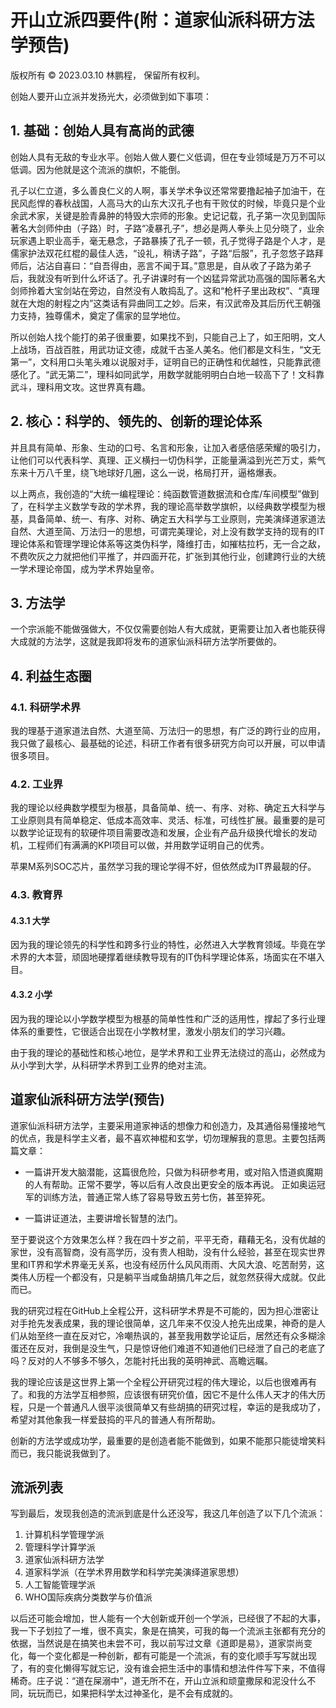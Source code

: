 # 开山立派四要件(附：道家仙派科研方法学预告)

版权所有 © 2023.03.10 林鹏程， 保留所有权利。

创始人要开山立派并发扬光大，必须做到如下事项：

## 1. 基础：创始人具有高尚的武德

创始人具有无敌的专业水平。创始人做人要仁义低调，但在专业领域是万万不可以低调。因为他就是这个流派的旗帜，不能倒。

孔子以仁立道，多么善良仁义的人啊，事关学术争议还常常要撸起袖子加油干，在民风彪悍的春秋战国，人高马大的山东大汉孔子也有干败仗的时候，毕竟只是个业余武术家，关键是脸青鼻肿的特毁大宗师的形象。史记记载，孔子第一次见到国际著名大剑师仲由（子路）时，子路“凌暴孔子”，想必是两人拳头上见分晓了，业余玩家遇上职业高手，毫无悬念，子路暴揍了孔子一顿，孔子觉得子路是个人才，是儒家护法双花红棍的最佳人选，“设礼，稍诱子路”，子路“后服”，孔子忽悠子路拜师后，沾沾自喜曰：“自吾得由，恶言不闻于耳。”意思是，自从收了子路为弟子后，我就没有听到什么坏话了。孔子讲课时有一个凶猛异常武功高强的国际著名大剑师拎着大宝剑站在旁边，自然没有人敢捣乱了。这和“枪杆子里出政权”、“真理就在大炮的射程之内”这类话有异曲同工之妙。后来，有汉武帝及其后历代王朝强力支持，独尊儒术，奠定了儒家的显学地位。

所以创始人找个能打的弟子很重要，如果找不到，只能自己上了，如王阳明，文人上战场，百战百胜，用武功证文德，成就千古圣人美名。他们都是文科生，“文无第一”，文科用口头笔头难以说服对手，证明自已的正确性和优越性，只能靠武德感化了。“武无第二”，理科如同武学，用数学就能明明白白地一较高下了！文科靠武斗，理科用文攻。这世界真有趣。

## 2. 核心：科学的、领先的、创新的理论体系

并且具有简单、形象、生动的口号、名言和形象，让加入者感倍感荣耀的吸引力，让他们可以代表科学、真理、正义横扫一切伪科学，正能量满溢到光芒万丈，紫气东来十万八千里，绕飞地球好几圈，这么一说，格局打开，逼格爆表。

以上两点，我创造的“大统一编程理论：纯函数管道数据流和仓库/车间模型”做到了，在科学主义数学专政的学术界，我的理论高举数学旗帜，以经典数学模型为根基，具备简单、统一、有序、对称、确定五大科学与工业原则，完美演绎道家道法自然、大道至简、万法归一的思想，可谓完美理论，对上没有数学支持的现有的IT理论体系和管理学理论体系等这类伪科学，降维打击，如摧枯拉朽，无一合之敌，不费吹灰之力就把他们平推了，并四面开花，扩张到其他行业，创建跨行业的大统一学术理论帝国，成为学术界始皇帝。

## 3. 方法学

一个宗派能不能做强做大，不仅仅需要创始人有大成就，更需要让加入者也能获得大成就的方法学，这就是我即将发布的道家仙派科研方法学所要做的。

## 4. 利益生态圈

### 4.1. 科研学术界

我的理基于道家道法自然、大道至简、万法归一的思想，有广泛的跨行业的应用，我只做了最核心、最基础的论述，科研工作者有很多研究方向可以开展，可以申请很多项目。

### 4.2. 工业界

我的理论以经典数学模型为根基，具备简单、统一、有序、对称、确定五大科学与工业原则具有简单稳定、低成本高效率、灵活、标准，可线性扩展。最重要的是可以数学论证现有的软硬件项目需要改造和发展，企业有产品升级换代增长的发动机，工程师们有满满的KPI项目可以做，并用数学证明自己的优秀。

苹果M系列SOC芯片，虽然学习我的理论学得不好，但依然成为IT界最靓的仔。

### 4.3. 教育界

#### 4.3.1 大学

因为我的理论领先的科学性和跨多行业的特性，必然进入大学教育领域。毕竟在学术界的大本营，顽固地硬撑着继续教导现有的IT伪科学理论体系，场面实在不堪入目。

#### 4.3.2 小学

因为我的理论以小学数学模型为根基的简单性性和广泛的适用性，撑起了多行业理体系的重要性，它很适合出现在小学教材里，激发小朋友们的学习兴趣。

由于我的理论的基础性和核心地位，是学术界和工业界无法绕过的高山，必然成为从小学到大学，从科研学术界到工业界的绝对主流。

## 道家仙派科研方法学(预告)

道家仙派科研方法学，主要采用道家神话的想像力和创造力，及其通俗易懂接地气的优点，我是科学主义者，最不喜欢神棍和玄学，切勿理解我的意思。主要包括两篇文章：

- 一篇讲开发大脑潜能，这篇很危险，只做为科研参考用，或对陷入悟道疯魔期的人有帮助。正常不要学，等以后有人改良出更安全的版本再说。
正如奥运冠军的训练方法，普通正常人练了容易导致五劳七伤，甚至猝死。

- 一篇讲证道法，主要讲增长智慧的法门。

至于要说这个方效果怎么样？我在四十岁之前，平平无奇，藉藉无名，没有优越的家世，没有高智商，没有高学历，没有贵人相助，没有什么经验，甚至在现实世界里和IT界和学术界毫无关系，也没有经历什么风风雨雨、大风大浪、吃苦耐劳，这类伟人历程一个都没有，只是躺平当咸鱼胡搞几年之后，就忽然获得大成就。仅此而已。

我的研究过程在GitHub上全程公开，这科研学术界是不可能的，因为担心泄密让对手抢先发表成果，我的理论很简单，这几年来不仅没人抢先出成果，神奇的是人们从始至终一直在反对它，冷嘲热讽的，甚至我用数学论证后，居然还有众多糊涂蛋还在反对，我倒是没生气，只是惊讶他们难道不知道他们已经泄了自己的老底了吗？反对的人不够多不够久，怎能衬托出我的英明神武、高瞻远瞩。

我的理论应该是这世界上第一个全程公开研究过程的伟大理论，以后也很难再有了。和我的方法学互相参照，应该很有研究价值，因它不是什么伟人天才的伟大历程，只是一个普通凡人很平淡很简单又有些胡搞的研究过程，幸运的是我成功了，希望对其他象我一样爱鼓捣的平凡的普通人有所帮助。

创新的方法学或成功学，最重要的是创造者能不能做到，如果不能那只能徒增笑料而已，我只能说我做到了。

## 流派列表

写到最后，发现我创造的流派到底是什么还没写，我这几年创造了以下几个流派：

1. 计算机科学管理学派
2. 管理科学计算学派
3. 道家仙派科研方法学
4. 道家科学派（在学术界用数学和科学完美演绎道家思想）
5. 人工智能管理学派
6. WHO国际疾病分类数学与价值派 

以后还可能会增加，世人能有一个大创新或开创一个学派，已经很了不起的大事，我一下子划拉了一堆，很不真实，象是在搞笑，可我的每一个流派主张都有充分的依据，当然说是在搞笑也未尝不可，我以前写过文章《道即是易》，道家崇尚变化，每一个变化都是一种创新，都有可能是一个流派，有的变化顺手写写就出现了，有的变化懒得写就忘记，没有谁会把生活中的事情和想法件件写下来，不值得稀奇。庄子说：“道在屎溺中”，道无所不在，开山立派和顽童撒尿和泥没什么不同，玩玩而已，如果把科学太过神圣化，是不会有成就的。
